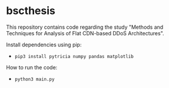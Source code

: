 # bscthesis

This repository contains code regarding the study "Methods and Techniques for Analysis of Flat CDN-based DDoS Architectures".


Install dependencies using pip:

- `pip3 install pytricia numpy pandas matplotlib`

How to run the code:
- `python3 main.py`

